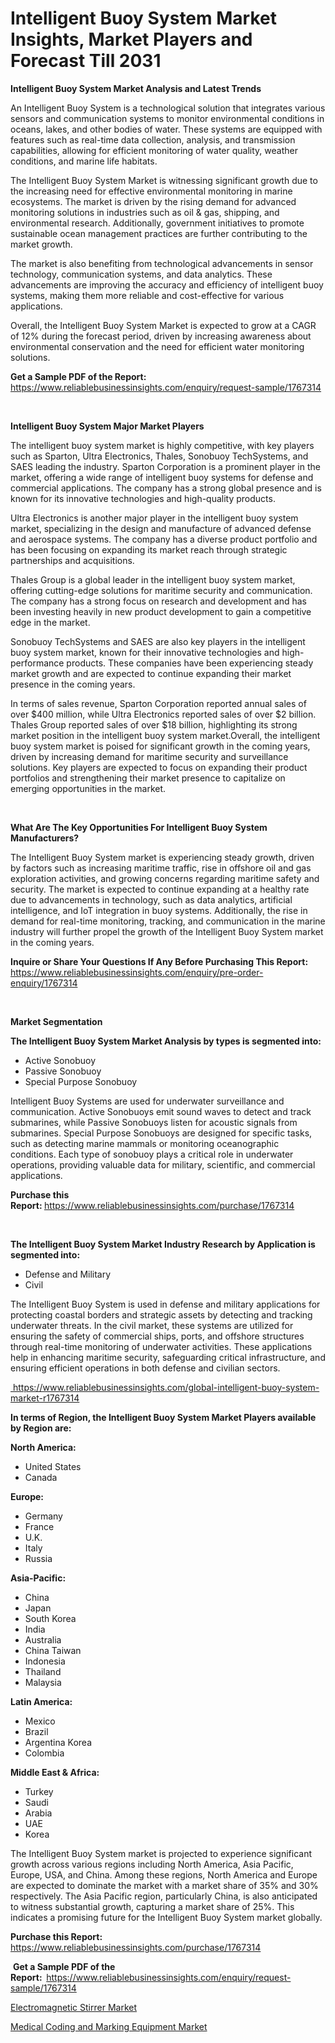 <p><h1>Intelligent Buoy System Market Insights, Market Players and Forecast Till 2031</h1></p><p><strong>Intelligent Buoy System Market Analysis and Latest Trends</strong></p>
<p><p>An Intelligent Buoy System is a technological solution that integrates various sensors and communication systems to monitor environmental conditions in oceans, lakes, and other bodies of water. These systems are equipped with features such as real-time data collection, analysis, and transmission capabilities, allowing for efficient monitoring of water quality, weather conditions, and marine life habitats.</p><p>The Intelligent Buoy System Market is witnessing significant growth due to the increasing need for effective environmental monitoring in marine ecosystems. The market is driven by the rising demand for advanced monitoring solutions in industries such as oil & gas, shipping, and environmental research. Additionally, government initiatives to promote sustainable ocean management practices are further contributing to the market growth.</p><p>The market is also benefiting from technological advancements in sensor technology, communication systems, and data analytics. These advancements are improving the accuracy and efficiency of intelligent buoy systems, making them more reliable and cost-effective for various applications.</p><p>Overall, the Intelligent Buoy System Market is expected to grow at a CAGR of 12% during the forecast period, driven by increasing awareness about environmental conservation and the need for efficient water monitoring solutions.</p></p>
<p><strong>Get a Sample PDF of the Report:&nbsp;</strong> <a href="https://www.reliablebusinessinsights.com/enquiry/request-sample/1767314">https://www.reliablebusinessinsights.com/enquiry/request-sample/1767314</a></p>
<p>&nbsp;</p>
<p><strong>Intelligent Buoy System Major Market Players</strong></p>
<p><p>The intelligent buoy system market is highly competitive, with key players such as Sparton, Ultra Electronics, Thales, Sonobuoy TechSystems, and SAES leading the industry. Sparton Corporation is a prominent player in the market, offering a wide range of intelligent buoy systems for defense and commercial applications. The company has a strong global presence and is known for its innovative technologies and high-quality products.</p><p>Ultra Electronics is another major player in the intelligent buoy system market, specializing in the design and manufacture of advanced defense and aerospace systems. The company has a diverse product portfolio and has been focusing on expanding its market reach through strategic partnerships and acquisitions.</p><p>Thales Group is a global leader in the intelligent buoy system market, offering cutting-edge solutions for maritime security and communication. The company has a strong focus on research and development and has been investing heavily in new product development to gain a competitive edge in the market.</p><p>Sonobuoy TechSystems and SAES are also key players in the intelligent buoy system market, known for their innovative technologies and high-performance products. These companies have been experiencing steady market growth and are expected to continue expanding their market presence in the coming years.</p><p>In terms of sales revenue, Sparton Corporation reported annual sales of over $400 million, while Ultra Electronics reported sales of over $2 billion. Thales Group reported sales of over $18 billion, highlighting its strong market position in the intelligent buoy system market.Overall, the intelligent buoy system market is poised for significant growth in the coming years, driven by increasing demand for maritime security and surveillance solutions. Key players are expected to focus on expanding their product portfolios and strengthening their market presence to capitalize on emerging opportunities in the market.</p></p>
<p>&nbsp;</p>
<p><strong>What Are The Key Opportunities For Intelligent Buoy System Manufacturers?</strong></p>
<p><p>The Intelligent Buoy System market is experiencing steady growth, driven by factors such as increasing maritime traffic, rise in offshore oil and gas exploration activities, and growing concerns regarding maritime safety and security. The market is expected to continue expanding at a healthy rate due to advancements in technology, such as data analytics, artificial intelligence, and IoT integration in buoy systems. Additionally, the rise in demand for real-time monitoring, tracking, and communication in the marine industry will further propel the growth of the Intelligent Buoy System market in the coming years.</p></p>
<p><strong>Inquire or Share Your Questions If Any Before Purchasing This Report:</strong> <a href="https://www.reliablebusinessinsights.com/enquiry/pre-order-enquiry/1767314">https://www.reliablebusinessinsights.com/enquiry/pre-order-enquiry/1767314</a></p>
<p>&nbsp;</p>
<p><strong>Market Segmentation</strong></p>
<p><strong>The Intelligent Buoy System Market Analysis by types is segmented into:</strong></p>
<p><ul><li>Active Sonobuoy</li><li>Passive Sonobuoy</li><li>Special Purpose Sonobuoy</li></ul></p>
<p><p>Intelligent Buoy Systems are used for underwater surveillance and communication. Active Sonobuoys emit sound waves to detect and track submarines, while Passive Sonobuoys listen for acoustic signals from submarines. Special Purpose Sonobuoys are designed for specific tasks, such as detecting marine mammals or monitoring oceanographic conditions. Each type of sonobuoy plays a critical role in underwater operations, providing valuable data for military, scientific, and commercial applications.</p></p>
<p><strong>Purchase this Report:&nbsp;</strong><a href="https://www.reliablebusinessinsights.com/purchase/1767314">https://www.reliablebusinessinsights.com/purchase/1767314</a></p>
<p>&nbsp;</p>
<p><strong>The Intelligent Buoy System Market Industry Research by Application is segmented into:</strong></p>
<p><ul><li>Defense and Military</li><li>Civil</li></ul></p>
<p><p>The Intelligent Buoy System is used in defense and military applications for protecting coastal borders and strategic assets by detecting and tracking underwater threats. In the civil market, these systems are utilized for ensuring the safety of commercial ships, ports, and offshore structures through real-time monitoring of underwater activities. These applications help in enhancing maritime security, safeguarding critical infrastructure, and ensuring efficient operations in both defense and civilian sectors.</p></p>
<p><a href="https://www.reliablebusinessinsights.com/global-intelligent-buoy-system-market-r1767314">&nbsp;https://www.reliablebusinessinsights.com/global-intelligent-buoy-system-market-r1767314</a></p>
<p><strong>In terms of Region, the Intelligent Buoy System Market Players available by Region are:</strong></p>
<p>
    <p> <strong> North America: </strong>
        <ul>
            <li>United States</li>
            <li>Canada</li>
        </ul>
        </p> 
    <p> <strong> Europe: </strong>
        <ul>
            <li>Germany</li>
            <li>France</li>
            <li>U.K.</li>
            <li>Italy</li>
            <li>Russia</li>
        </ul>
        </p> 
    <p> <strong> Asia-Pacific: </strong>
        <ul>
            <li>China</li>
            <li>Japan</li>
            <li>South Korea</li>
            <li>India</li>
            <li>Australia</li>
            <li>China Taiwan</li>
            <li>Indonesia</li>
            <li>Thailand</li>
            <li>Malaysia</li>
        </ul>
        </p> 
    <p> <strong> Latin America: </strong>
        <ul>
            <li>Mexico</li>
            <li>Brazil</li>
            <li>Argentina Korea</li>
            <li>Colombia</li>
        </ul>
        </p> 
    <p> <strong> Middle East & Africa: </strong>
        <ul>
            <li>Turkey</li>
            <li>Saudi</li>
            <li>Arabia</li>
            <li>UAE</li>
            <li>Korea</li>
        </ul>
    </p>
    </p>
<p><p>The Intelligent Buoy System market is projected to experience significant growth across various regions including North America, Asia Pacific, Europe, USA, and China. Among these regions, North America and Europe are expected to dominate the market with a market share of 35% and 30% respectively. The Asia Pacific region, particularly China, is also anticipated to witness substantial growth, capturing a market share of 25%. This indicates a promising future for the Intelligent Buoy System market globally.</p></p>
<p><strong>Purchase this Report: </strong><a href="https://www.reliablebusinessinsights.com/purchase/1767314">https://www.reliablebusinessinsights.com/purchase/1767314</a></p>
<p>&nbsp;<strong>Get a Sample PDF of the Report:&nbsp;&nbsp;</strong><a href="https://www.reliablebusinessinsights.com/enquiry/request-sample/1767314">https://www.reliablebusinessinsights.com/enquiry/request-sample/1767314</a></p>
<p><strong></strong></p>
<p><p><a href="https://github.com/caicuccucga/Market-Research-Report-List-1/blob/main/electromagnetic-stirrer-market.md">Electromagnetic Stirrer Market</a></p><p><a href="https://view.publitas.com/reportprime-1/insights-into-the-medical-coding-and-marking-equipment-market-size-which-is-expanding-with-a-12-2-cagr-from-2024-2031/">Medical Coding and Marking Equipment Market</a></p></p>